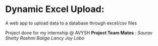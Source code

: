# Dynamic Excel Upload:
A web app to upload data to a database through excel/csv files

Project done for my internship @ AVYSH
**Project Team Mates** : 
*Saurav Shetty*
*Rashmi Baliga*
*Lancy Joy Lobo*
